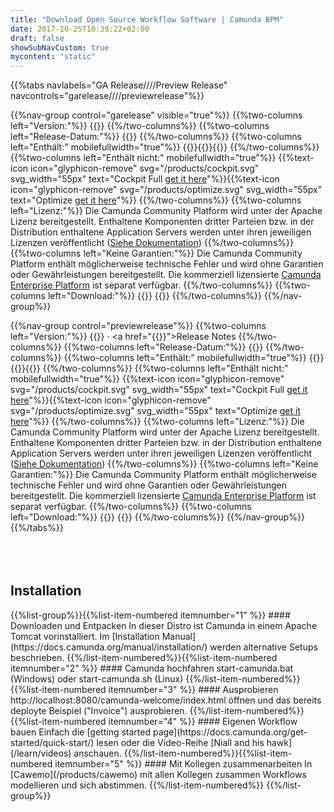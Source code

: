 ```yaml
---
title: "Download Open Source Workflow Software | Camunda BPM"
date: 2017-10-25T10:39:22+02:00
draft: false
showSubNavCustom: true
mycontent: "static"
---
```

{{%tabs navlabels="GA Release////Preview Release" navcontrols="garelease////previewrelease"%}}

{{%nav-group control="garelease" visible="true"%}}
{{%two-columns left="Version:"%}}
  {{<variable urlvariable="releases camundabpm ce latestVersion">}}
{{%/two-columns%}}
{{%two-columns left="Release-Datum:"%}}
  {{<variable urlvariable="releases camundabpm ce releaseDate">}}
{{%/two-columns%}}
{{%two-columns left="Enthält:" mobilefullwidth="true"%}}
  {{<text-icon icon="glyphicon-ok" svg="/products/workflow-engine.svg" svg_width="55px" text="Engines">}}{{<text-icon icon="glyphicon-ok" svg="/products/tasklist.svg" svg_width="55px" text="Tasklist">}}{{<text-icon icon="glyphicon-ok" svg="/products/cockpit.svg" svg_width="55px" text="Cockpit Basic">}}
{{%/two-columns%}}
{{%two-columns left="Enthält nicht:" mobilefullwidth="true"%}}
  {{%text-icon icon="glyphicon-remove" svg="/products/cockpit.svg" svg_width="55px" text="Cockpit Full [get it here](/download/enterprise)"%}}{{%text-icon icon="glyphicon-remove" svg="/products/optimize.svg" svg_width="55px" text="Optimize [get it here](/download/enterprise)"%}}
{{%/two-columns%}}
{{%two-columns left="Lizenz:"%}}
Die Camunda Community Platform wird unter der Apache Lizenz bereitgestellt. Enthaltene Komponenten dritter Parteien bzw. in der Distribution enthaltene Application Servers werden unter ihren jeweiligen Lizenzen veröffentlicht ([Siehe Dokumentation](https://docs.camunda.org/manual/introduction/third-party-libraries/))
{{%/two-columns%}}
{{%two-columns left="Keine Garantien:"%}}
Die Camunda Community Platform enthält möglicherweise technische Fehler und wird ohne Garantien oder Gewährleistungen bereitgestellt. Die kommerziell lizensierte [Camunda Enterprise Platform](/enterprise/) ist separat verfügbar.
{{%/two-columns%}}
{{%two-columns left="Download:"%}}
{{<text-icon text="ZIP" icon="glyphicon-download-alt" linkclass="community-download" urlvariable="releases camundabpm ce zip">}} {{<text-icon text="TAR" icon="glyphicon-download-alt" linkclass="community-download" urlvariable="releases camundabpm ce tar">}}
{{%/two-columns%}}
{{%/nav-group%}}

{{%nav-group control="previewrelease"%}}
{{%two-columns left="Version:"%}}
  {{<variable urlvariable="releases camundabpm preview latestVersion">}} · <a href="{{<variable urlvariable="releases camundabpm preview releaseNotes">}}">Release Notes</a>
{{%/two-columns%}}
{{%two-columns left="Release-Datum:"%}}
{{<variable urlvariable="releases camundabpm preview releaseDate">}}
{{%/two-columns%}}
{{%two-columns left="Enthält:" mobilefullwidth="true"%}}
  {{<text-icon icon="glyphicon-ok" svg="/products/workflow-engine.svg" svg_width="55px" text="Engines">}}{{<text-icon icon="glyphicon-ok" svg="/products/tasklist.svg" svg_width="55px" text="Tasklist">}}{{<text-icon icon="glyphicon-ok" svg="/products/cockpit.svg" svg_width="55px" text="Cockpit Basic">}}
{{%/two-columns%}}
{{%two-columns left="Enthält nicht:" mobilefullwidth="true"%}}
  {{%text-icon icon="glyphicon-remove" svg="/products/cockpit.svg" svg_width="55px" text="Cockpit Full [get it here](/download/enterprise)"%}}{{%text-icon icon="glyphicon-remove" svg="/products/optimize.svg" svg_width="55px" text="Optimize [get it here](/download/enterprise)"%}}
{{%/two-columns%}}
{{%two-columns left="Lizenz:"%}}
Die Camunda Community Platform wird unter der Apache Lizenz bereitgestellt. Enthaltene Komponenten dritter Parteien bzw. in der Distribution enthaltene Application Servers werden unter ihren jeweiligen Lizenzen veröffentlicht ([Siehe Dokumentation](https://docs.camunda.org/manual/introduction/third-party-libraries/))
{{%/two-columns%}}
{{%two-columns left="Keine Garantien:"%}}
Die Camunda Community Platform enthält möglicherweise technische Fehler und wird ohne Garantien oder Gewährleistungen bereitgestellt. Die kommerziell lizensierte [Camunda Enterprise Platform](/enterprise/) ist separat verfügbar.
{{%/two-columns%}}
{{%two-columns left="Download:"%}}
{{<text-icon text="ZIP" icon="glyphicon-download-alt" urlvariable="releases camundabpm preview zip">}} {{<text-icon text="TAR" icon="glyphicon-download-alt" urlvariable="releases camundabpm preview tar">}}
{{%/two-columns%}}
{{%/nav-group%}}
{{%/tabs%}}


<div class="full-width dark-bg inner-shadow-top">
  <div class="container">
    <h2 class="light lead text-center" style="margin-top:80px">Installation</h2>
{{%list-group%}}{{%list-item-numbered itemnumber="1" %}}
#### Downloaden und Entpacken
In dieser Distro ist Camunda in einem Apache Tomcat vorinstalliert. Im [Installation Manual](https://docs.camunda.org/manual/installation/) werden alternative Setups beschrieben.
{{%/list-item-numbered%}}{{%list-item-numbered itemnumber="2" %}}
#### Camunda hochfahren
start-camunda.bat (Windows) oder start-camunda.sh (Linux)
{{%/list-item-numbered%}}{{%list-item-numbered itemnumber="3" %}}
#### Ausprobieren
http://localhost:8080/camunda-welcome/index.html öffnen und das bereits deployte Beispiel ("Invoice") ausprobieren.
{{%/list-item-numbered%}}{{%list-item-numbered itemnumber="4" %}}
#### Eigenen Workflow bauen
Einfach die [getting started page](https://docs.camunda.org/get-started/quick-start/) lesen oder die Video-Reihe [Niall and his hawk](/learn/videos) anschauen.
{{%/list-item-numbered%}}{{%list-item-numbered itemnumber="5" %}}
#### Mit Kollegen zusammenarbeiten
In [Cawemo](/products/cawemo) mit allen Kollegen zusammen Workflows modellieren und sich abstimmen.
{{%/list-item-numbered%}}
{{%/list-group%}}
</div>
</div>
